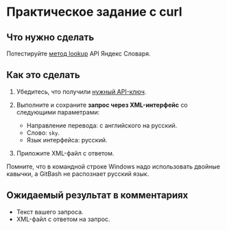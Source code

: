 # Практическое задание с curl

## Что нужно сделать
Потестируйте [метод lookup](https://yandex.ru/dev/dictionary/doc/dg/reference/lookup.html) API Яндекс&#160;Словаря.

## Как это сделать

1. Убедитесь, что получили [нужный API-ключ](../api-practice/authorization.md).
2. Выполните и сохраните **запрос через XML-интерфейс** со следующими параметрами:
    - Направление перевода: с английского на русский.
    - Слово: `sky`.
    - Язык интерфейса: русский.
    
3. Приложите XML-файл с ответом.

Помните, что в командной строке Windows надо использовать двойные кавычки, а GitBash не распознает русский язык.

## Ожидаемый результат в комментариях

- Текст вашего запроса.
- XML-файл с ответом на запрос.


